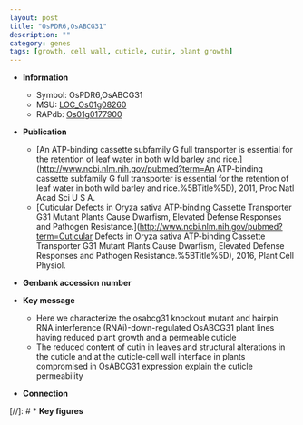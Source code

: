```yaml
---
layout: post
title: "OsPDR6,OsABCG31"
description: ""
category: genes
tags: [growth, cell wall, cuticle, cutin, plant growth]
---
```


* **Information**  
    + Symbol: OsPDR6,OsABCG31  
    + MSU: [LOC_Os01g08260](http://rice.uga.edu/cgi-bin/ORF_infopage.cgi?orf=LOC_Os01g08260)  
    + RAPdb: [Os01g0177900](https://rapdb.dna.affrc.go.jp/locus/?name=Os01g0177900)  

* **Publication**  
    + [An ATP-binding cassette subfamily G full transporter is essential for the retention of leaf water in both wild barley and rice.](http://www.ncbi.nlm.nih.gov/pubmed?term=An ATP-binding cassette subfamily G full transporter is essential for the retention of leaf water in both wild barley and rice.%5BTitle%5D), 2011, Proc Natl Acad Sci U S A.
    + [Cuticular Defects in Oryza sativa ATP-binding Cassette Transporter G31 Mutant Plants Cause Dwarfism, Elevated Defense Responses and Pathogen Resistance.](http://www.ncbi.nlm.nih.gov/pubmed?term=Cuticular Defects in Oryza sativa ATP-binding Cassette Transporter G31 Mutant Plants Cause Dwarfism, Elevated Defense Responses and Pathogen Resistance.%5BTitle%5D), 2016, Plant Cell Physiol.

* **Genbank accession number**  

* **Key message**  
    + Here we characterize the osabcg31 knockout mutant and hairpin RNA interference (RNAi)-down-regulated OsABCG31 plant lines having reduced plant growth and a permeable cuticle
    + The reduced content of cutin in leaves and structural alterations in the cuticle and at the cuticle-cell wall interface in plants compromised in OsABCG31 expression explain the cuticle permeability

* **Connection**  

[//]: # * **Key figures**  


